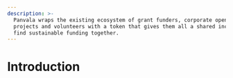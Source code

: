 ```yaml
---
description: >-
  Panvala wraps the existing ecosystem of grant funders, corporate open source
  projects and volunteers with a token that gives them all a shared incentive to
  find sustainable funding together.
---
```


# Introduction

